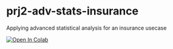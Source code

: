 # prj2-adv-stats-insurance
Applying advanced statistical analysis for an insurance usecase

[![Open In Colab](https://colab.research.google.com/assets/colab-badge.svg)](https://github.com/glaiml/prj2-adv-stats-insurance/blob/master/VGK-Project2-AdvStats.ipynb)
